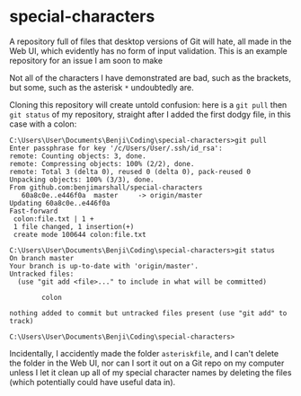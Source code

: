 # special-characters
A repository full of files that desktop versions of Git will hate, all made in the Web UI, which evidently has no form of input validation. This is an example repository for an issue I am soon to make

Not all of the characters I have demonstrated are bad, such as the brackets, but some, such as the asterisk `*` undoubtedly are. 

Cloning this repository will create untold confusion: here is a `git pull` then `git status` of my repository, straight after I added the first dodgy file, in this case with a colon: 

```
C:\Users\User\Documents\Benji\Coding\special-characters>git pull
Enter passphrase for key '/c/Users/User/.ssh/id_rsa':
remote: Counting objects: 3, done.
remote: Compressing objects: 100% (2/2), done.
remote: Total 3 (delta 0), reused 0 (delta 0), pack-reused 0
Unpacking objects: 100% (3/3), done.
From github.com:benjimarshall/special-characters
   60a8c0e..e446f0a  master     -> origin/master
Updating 60a8c0e..e446f0a
Fast-forward
 colon:file.txt | 1 +
 1 file changed, 1 insertion(+)
 create mode 100644 colon:file.txt

C:\Users\User\Documents\Benji\Coding\special-characters>git status
On branch master
Your branch is up-to-date with 'origin/master'.
Untracked files:
  (use "git add <file>..." to include in what will be committed)

        colon

nothing added to commit but untracked files present (use "git add" to track)

C:\Users\User\Documents\Benji\Coding\special-characters>
```

Incidentally, I accidently made the folder `asteriskfile`, and I can't delete the folder in the Web UI, nor can I sort it out on a Git repo on my computer unless I let it clean up all of my special character names by deleting the files (which potentially could have useful data in).
